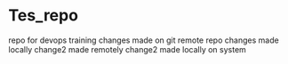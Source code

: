 # Tes_repo
repo for devops training
changes made on git remote repo
changes made locally
change2 made remotely
change2 made locally on system

